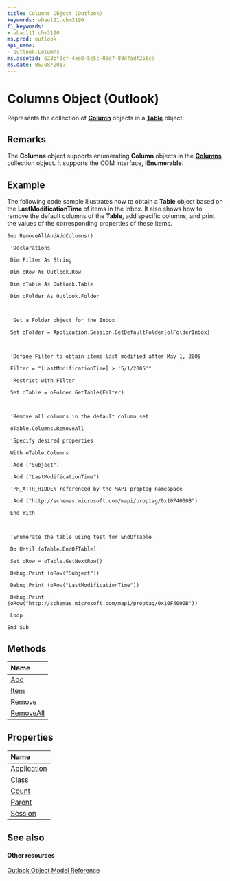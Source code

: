 ```yaml
---
title: Columns Object (Outlook)
keywords: vbaol11.chm3190
f1_keywords:
- vbaol11.chm3190
ms.prod: outlook
api_name:
- Outlook.Columns
ms.assetid: 628bf0cf-4ee8-5e5c-09d7-89d7adf256ca
ms.date: 06/08/2017
---
```



# Columns Object (Outlook)

Represents the collection of  **[Column](Outlook.Column.md)** objects in a **[Table](Outlook.Table.md)** object.


## Remarks

The  **Columns** object supports enumerating **Column** objects in the **[Columns](Outlook.Columns.md)** collection object. It supports the COM interface, **IEnumerable**.


## Example

The following code sample illustrates how to obtain a  **Table** object based on the **LastModificationTime** of items in the Inbox. It also shows how to remove the default columns of the **Table**, add specific columns, and print the values of the corresponding properties of these items.


```
Sub RemoveAllAndAddColumns() 
 
 'Declarations 
 
 Dim Filter As String 
 
 Dim oRow As Outlook.Row 
 
 Dim oTable As Outlook.Table 
 
 Dim oFolder As Outlook.Folder 
 
 
 
 'Get a Folder object for the Inbox 
 
 Set oFolder = Application.Session.GetDefaultFolder(olFolderInbox) 
 
 
 
 'Define Filter to obtain items last modified after May 1, 2005 
 
 Filter = "[LastModificationTime] > '5/1/2005'" 
 
 'Restrict with Filter 
 
 Set oTable = oFolder.GetTable(Filter) 
 
 
 
 'Remove all columns in the default column set 
 
 oTable.Columns.RemoveAll 
 
 'Specify desired properties 
 
 With oTable.Columns 
 
 .Add ("Subject") 
 
 .Add ("LastModificationTime") 
 
 'PR_ATTR_HIDDEN referenced by the MAPI proptag namespace 
 
 .Add ("http://schemas.microsoft.com/mapi/proptag/0x10F4000B") 
 
 End With 
 
 
 
 'Enumerate the table using test for EndOfTable 
 
 Do Until (oTable.EndOfTable) 
 
 Set oRow = oTable.GetNextRow() 
 
 Debug.Print (oRow("Subject")) 
 
 Debug.Print (oRow("LastModificationTime")) 
 
 Debug.Print (oRow("http://schemas.microsoft.com/mapi/proptag/0x10F4000B")) 
 
 Loop 
 
End Sub
```


## Methods



|**Name**|
|:-----|
|[Add](Outlook.Columns.Add.md)|
|[Item](Outlook.Columns.Item.md)|
|[Remove](Outlook.Columns.Remove.md)|
|[RemoveAll](Outlook.Columns.RemoveAll.md)|

## Properties



|**Name**|
|:-----|
|[Application](Outlook.Columns.Application.md)|
|[Class](Outlook.Columns.Class.md)|
|[Count](Outlook.Columns.Count.md)|
|[Parent](Outlook.Columns.Parent.md)|
|[Session](Outlook.Columns.Session.md)|

## See also


#### Other resources


[Outlook Object Model Reference](http://msdn.microsoft.com/library/73221b13-d8d8-99b8-3394-b95dbbfd5ddc%28Office.15%29.aspx)
